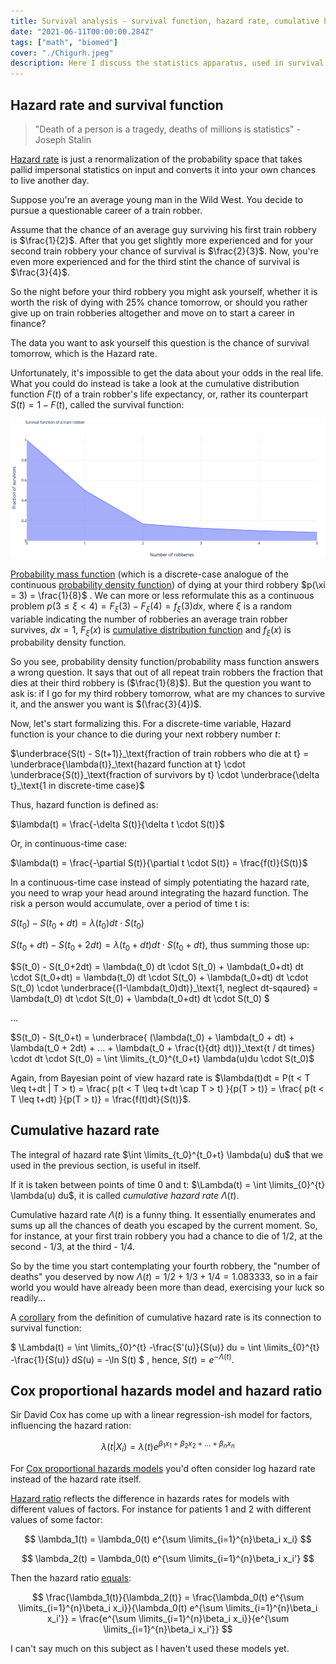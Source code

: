 ```yaml
---
title: Survival analysis - survival function, hazard rate, cumulative hazard rate, hazard ratio, Cox model
date: "2021-06-11T00:00:00.284Z"
tags: ["math", "biomed"]
cover: "./Chigurh.jpeg"
description: Here I discuss the statistics apparatus, used in survival analysis and durability modelling.
---
```


Hazard rate and survival function
---------------------------------

> "Death of a person is a tragedy, deaths of millions is statistics"
>                                                      - Joseph Stalin

[Hazard rate](https://en.wikipedia.org/wiki/Survival_analysis) is just a renormalization of the probability space that takes pallid impersonal statistics on input and converts it into your own chances to live another day.

Suppose you're an average young man in the Wild West. You decide to pursue a questionable career of a train robber.

Assume that the chance of an average guy surviving his first train robbery is $\frac{1}{2}$. After that you get slightly more experienced and for your second train robbery your chance of survival is $\frac{2}{3}$. Now, you're even more experienced and for the third stint the chance of survival is $\frac{3}{4}$. 

So the night before your third robbery you might ask yourself, whether it is worth the risk of dying with 25% chance tomorrow, or should you rather give up on train robberies altogether and move on to start a career in finance? 

The data you want to ask yourself this question is the chance of survival tomorrow, which is the Hazard rate.

Unfortunately, it's impossible to get the data about your odds in the real life. What you could do instead is take a look at the cumulative distribution function $F(t)$ of a train robber's life expectancy, or, rather its counterpart $S(t) = 1-F(t)$, called the survival function:

![Survival function](./survival_function.png)

[Probability mass function](https://en.wikipedia.org/wiki/Probability_mass_function) (which is a discrete-case analogue of the continuous [probability density function](https://en.wikipedia.org/wiki/Probability_density_function)) of dying at your third robbery $p(\xi = 3) = \frac{1}{8}$ . We can more or less reformulate this as a continuous problem $p(3 \leq \xi < 4) = F_\xi(3) - F_\xi(4) = f_\xi(3)dx$, where $\xi$ is a random variable indicating the number of robberies an average train robber survives, $dx=1$, $F_\xi(x)$ is [cumulative distribution function](https://en.wikipedia.org/wiki/Cumulative_distribution_function) and $f_\xi(x)$ is probability density function.

So you see, probability density function/probability mass function answers a wrong question. It says that out of all repeat train robbers the fraction that dies at their third robbery is ($\frac{1}{8}$). But the question you want to ask is: if I go for my third robbery tomorrow, what are my chances to survive it, and the answer you want is $(\frac{3}{4})$.

Now, let's start formalizing this. For a discrete-time variable, Hazard function is your chance to die during your next robbery number $t$:

$\underbrace{S(t) - S(t+1)}_\text{fraction of train robbers who die at t} = \underbrace{\lambda(t)}_\text{hazard function at t} \cdot \underbrace{S(t)}_\text{fraction of survivors by t} \cdot \underbrace{\delta t}_\text{1 in discrete-time case}$

Thus, hazard function is defined as:

$\lambda(t) = \frac{-\delta S(t)}{\delta t \cdot S(t)}$

Or, in continuous-time case:

$\lambda(t) = \frac{-\partial S(t)}{\partial t \cdot S(t)} = \frac{f(t)}{S(t)}$

In a continuous-time case instead of simply potentiating the hazard rate, you need to wrap your head around integrating the hazard function.
The risk a person would accumulate, over a period of time t is:

$S(t_0) - S(t_0+dt) = \lambda(t_0) dt \cdot S(t_0)$

$S(t_0+dt) - S(t_0+2dt) = \lambda(t_0+dt) dt \cdot S(t_0+dt)$, thus summing those up:

$S(t_0) - S(t_0+2dt) = \lambda(t_0) dt \cdot S(t_0) + \lambda(t_0+dt) dt \cdot S(t_0+dt) = \lambda(t_0) dt \cdot S(t_0) + \lambda(t_0+dt) dt \cdot S(t_0) \cdot \underbrace{(1-\lambda(t_0)dt)}_\text{1, neglect dt-sqaured} = \lambda(t_0) dt \cdot S(t_0) + \lambda(t_0+dt) dt \cdot S(t_0) $

...

$S(t_0) - S(t_0+t) = \underbrace{ (\lambda(t_0) + \lambda(t_0 + dt) + \lambda(t_0 + 2dt) + ... + \lambda(t_0 + \frac{t}{dt} dt))}_\text{t / dt times} \cdot dt \cdot S(t_0) = \int \limits_{t_0}^{t_0+t} \lambda(u)du \cdot S(t_0)$

Again, from Bayesian point of view hazard rate is $\lambda(t)dt = P(t < T \leq t+dt | T > t) = \frac{ p(t < T \leq t+dt \cap T > t) }{p(T > t)} = \frac{ p(t < T \leq t+dt) }{p(T > t)} = \frac{f(t)dt}{S(t)}$.


Cumulative hazard rate
----------------------

The integral of hazard rate $\int \limits_{t_0}^{t_0+t} \lambda(u) du$ that we used in the previous section, is useful in itself.

If it is taken between points of time 0 and t: $\Lambda(t) = \int \limits_{0}^{t} \lambda(u) du$, it is called *cumulative hazard rate* $\Lambda(t)$.

Cumulative hazard rate $\Lambda(t)$ is a funny thing. It essentially enumerates and sums up all the chances of death you escaped by the current moment. So, for instance, at your first train robbery you had a chance to die of $1/2$, at the second - $1/3$, at the third - $1/4$. 

So by the time you start contemplating your fourth robbery, the "number of deaths" you deserved by now $\Lambda(t) = 1/2 + 1/3 + 1/4 = 1.083333$, so in a fair world you would have already been more than dead, exercising your luck so readily...

A [corollary](https://data.princeton.edu/pop509/ParametricSurvival.pdf) from the definition of cumulative hazard rate is its connection to survival function: 

$ \Lambda(t) = \int \limits_{0}^{t} -\frac{S'(u)}{S(u)} du = \int \limits_{0}^{t} -\frac{1}{S(u)} dS(u) = -\ln S(t) $ , hence, $S(t) = e^{-\Lambda(t)}$.


Cox proportional hazards model and hazard ratio
-----------------------------------------------

Sir David Cox has come up with a linear regression-ish model for factors, influencing the hazard ration:

$$ \lambda(t|X_i) = \lambda(t) e^{\beta_1 x_1 + \beta_2 x_2 + ... + \beta_n x_n} $$

For [Cox proportional hazards models](https://en.wikipedia.org/wiki/Proportional_hazards_model) you'd often consider log 
hazard rate instead of the hazard rate itself.

[Hazard ratio](https://en.wikipedia.org/wiki/Hazard_ratio) reflects the difference in hazards rates for models with 
different values of factors. For instance for patients 1 and 2 with different values of some factor:

$$ \lambda_1(t) = \lambda_0(t) e^{\sum \limits_{i=1}^{n}\beta_i x_i} $$

$$ \lambda_2(t) = \lambda_0(t) e^{\sum \limits_{i=1}^{n}\beta_i x_i'} $$

Then the hazard ratio [equals](http://www.sthda.com/english/wiki/cox-proportional-hazards-model):

$$ \frac{\lambda_1(t)}{\lambda_2(t)} = \frac{\lambda_0(t) e^{\sum \limits_{i=1}^{n}\beta_i x_i}}{\lambda_0(t) e^{\sum \limits_{i=1}^{n}\beta_i x_i'}} = \frac{e^{\sum \limits_{i=1}^{n}\beta_i x_i}}{e^{\sum \limits_{i=1}^{n}\beta_i x_i'}} $$

I can't say much on this subject as I haven't used these models yet.
